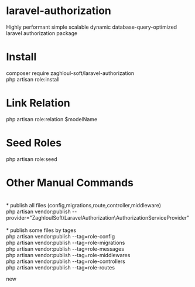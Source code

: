 # laravel-authorization <br>
Highly performant simple scalable dynamic database-query-optimized laravel authorization package <br>

# Install <br>
composer require zaghloul-soft/laravel-authorization <br>
php artisan role:install <br>

# Link Relation <br>
php artisan role:relation $modelName <br>

# Seed Roles <br>
php artisan role:seed


# Other Manual Commands <br>
<br>
* publish all files (config,migrations,route,controller,middleware) <br>
php artisan vendor:publish --provider="ZaghloulSoft\LaravelAuthorization\AuthorizationServiceProvider" <br>
<br>
* publish some files by tages <br>
php artisan vendor:publish --tag=role-config <br>
php artisan vendor:publish --tag=role-migrations <br>
php artisan vendor:publish --tag=role-messages <br>
php artisan vendor:publish --tag=role-middlewares <br>
php artisan vendor:publish --tag=role-controllers <br>
php artisan vendor:publish --tag=role-routes <br>

new
